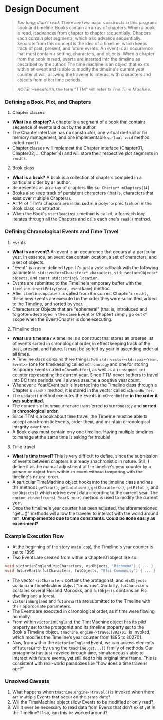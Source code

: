 # Design Document

> _Too long; didn't read:_ There are two major constructs in this program: book and timeline.
> Books contain an array of chapters. When a book is read, it advances from chapter to chapter sequentially. Chapters each contain plot segments, which also advance sequentially.
> Separate from this concept is the idea of a timeline, which keeps track of past, present, and future events. An event is an occurrence that must contain a setting, characters, and objects. When a chapter from the book is read, events are inserted into the timeline as described by the author.
> The time machine is an object that exists within an event and is able to modify the timeline's current year counter at will, allowing the traveler to interact with characters and objects from other time periods.

> _NOTE:_ Henceforth, the term "TTM" will refer to _The Time Machine_.

### Defining a Book, Plot, and Chapters
1. Chapter classes
  * **What is a chapter?** A chapter is a segment of a book that contains sequence of events laid out by the author.
  * The Chapter interface has no constructor, one virtual destructor for memory management, and one implementable `virtual void` method called `read()`.
  * Chapter classes will implement the Chapter interface (Chapter01, Chapter02, ... Chapter14) and will store their respective plot segments in `read()`.

2. Book class
  * **What is a book?** A book is a collection of chapters compiled in a particular order by an author.
  * Represented as an array of chapters like so: `Chapter* mChapters[14]`
  * Books also keep track of persistent characters (that is, characters that exist over multiple Chapters).
  * All 14 of TTM's chapters are initialized in a polymorphic fashion in the Book class' constructor.
  * When the Book's `startReading()` method is called, a for-each loop iterates through all the Chapters and calls each one's `read()` method.

### Defining Chronological Events and Time Travel
1. Events
  * **What is an event?** An event is an occurrence that occurs at a particular year. In essence, an event can contain location, a set of characters, and a set of objects.
  * "Event" is a user-defined type. It's just a `void` callback with the following parameters: `std::vector<Character>* characters`, `std::vector<Object>* objects`, and `const std::string& location`. 
  * Events are submitted to the Timeline's temporary buffer with the `timeline.insertEntry(year, eventName)` method.
  * After `timeline.update()` is called from the current Chapter's `read()`, these new Events are executed in the order they were submitted, added to the Timeline, and sorted by year.
  * Characters or Objects that are "ephemeral" (that is, introduced and forgotten/destroyed in the same Event or Chapter) simply go out of scope when the Event/Chapter is done executing.

2. Timeline class
  * **What is a timeline?** A timeline is a construct that stores an ordered list of events sorted in chronological order, in effect keeping track of the past, present, and future. It must be sorted by year in ascending order at all times.
  * A Timeline class contains three things: two `std::vector<std::pair<Year, Event>>` (one for timekeeping called `mChronology` and one for storing temporary Events called `mChronBuffer`), as well as an `unsigned int` counter representing the current year. Since TTM never bothers to travel into BC time periods, we'll always assume a positive year count.
  * Whenever a Year/Event pair is inserted into the Timeline class through a Chapter's `read()` method, it is stored in the vector called `mChronBuffer`.
  * The `update()` method executes the Events in `mChronBuffer` **in the order it was submitted.**
  * The contents of `mChronBuffer` are transferred to `mChronology` and **sorted in chronological order.**
  * Since TTM is a book about time travel, the Timeline must be able to accept anachronistic Events, order them, and maintain chronological integrity over time.
  * A Book class must contain only one timeline. Having multiple timelines to manage at the same time is asking for trouble!

3. Time travel
  * **What is time travel?** This is very difficult to define, since the submission of events between chapters is already anachronistic in nature. Still, I define it as the manual adjustment of the timeline's year counter by a person or object from within an event without tampering with the timeline's natural order.
  * A particular TimeMachine object hooks into the timeline class and has the methods `getYear()`, `getLocation()`, `getCharacters()`, `getPilot()`, and `getObjects()` which retrive event data according to the current year. The `engine->travel(const Year& year)` method is used to modify the current year.
  * Once the timeline's year counter has been adjusted, the aforementioned "get...()" methods will allow the traveler to interact with the world around him.  **Unimplemented due to time constraints. Could be done easily as experiment?**

### Example Execution Flow
* At the beginning of the story (`main.cpp`), the Timeline's year counter is set to 1895.
* Two Events are created from within a Chapter01 object like so:
``` cpp
void victorianEngland(vicCharacters, vicObjects, "Richmond") { ... }
void futureEarth(futCharacters, futObjects, "Eloi Community") { ... }
```
* The vector `vicCharacters` contains the protagonist, and `vicObjects` contains a TimeMachine object "tmachine". Similarly, `futCharacters` contains several Eloi and Morlocks, and `futObjects` contains an Eloi dwelling and a forest.
* `victorianEngland` and `futureEarth` are submitted to the Timeline with their appropriate parameters.
* The Events are executed in chronological order, as if time were flowing normally.
* From within `victorianEngland`, the TimeMachine object has its pilot property set to the protagonist and its timeline property set to the Book's Timeline object. `tmachine.engine->travel(802701)` is invoked, which modifies the Timeline's year counter from 1895 to 802701.
* Now, from within the `victorianEngland` Event, we can access elements of `futureEarth` by using the `tmachine.get...()` family of methods. Our protagonist has just traveled through time, simultaneously able to interact with future events, yet still tied to his original time frame. This is consistent with real-world paradoxes like "how does a time traveler age?"

### Unsolved Caveats
1. What happens when `tmachine.engine->travel()` is invoked when there are multiple Events that occur on the same date?
2. Will the TimeMachine object allow Events to be modified or only read?
3. Will it ever be necessary to read data from Events that don't exist yet in the Timeline? If so, can this be worked around?

